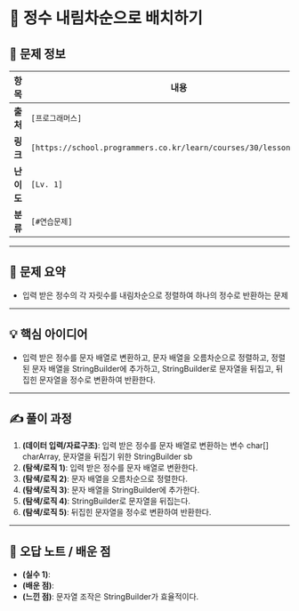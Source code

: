 # 📌 정수 내림차순으로 배치하기

## 📖 문제 정보

| 항목       | 내용                                                                |
| ---------- | ------------------------------------------------------------------- |
| **출처**   | `[프로그래머스]`                                                    |
| **링크**   | `[https://school.programmers.co.kr/learn/courses/30/lessons/12933]` |
| **난이도** | `[Lv. 1]`                                                           |
| **분류**   | `[#연습문제]`                                                       |

---

## 📝 문제 요약

- 입력 받은 정수의 각 자릿수를 내림차순으로 정렬하여 하나의 정수로 반환하는 문제

---

## 💡 핵심 아이디어

- 입력 받은 정수를 문자 배열로 변환하고, 문자 배열을 오름차순으로 정렬하고, 정렬된 문자 배열을 StringBuilder에 추가하고, StringBuilder로 문자열을 뒤집고, 뒤집힌 문자열을 정수로 변환하여 반환한다.

---

## ✍️ 풀이 과정

1. **(데이터 입력/자료구조)**: 입력 받은 정수를 문자 배열로 변환하는 변수 char[] charArray, 문자열을 뒤집기 위한 StringBuilder sb
2. **(탐색/로직 1)**: 입력 받은 정수를 문자 배열로 변환한다.
3. **(탐색/로직 2)**: 문자 배열을 오름차순으로 정렬한다.
4. **(탐색/로직 3)**: 문자 배열을 StringBuilder에 추가한다.
5. **(탐색/로직 4)**: StringBuilder로 문자열을 뒤집는다.
6. **(탐색/로직 5)**: 뒤집힌 문자열을 정수로 변환하여 반환한다.

---

## 🧠 오답 노트 / 배운 점

- **(실수 1)**:
- **(배운 점)**:
- **(느낀 점)**: 문자열 조작은 StringBuilder가 효율적이다.
